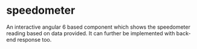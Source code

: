 # speedometer
 An interactive angular 6 based component which shows the speedometer reading based on data provided. It can further be implemented with back-end response too.
